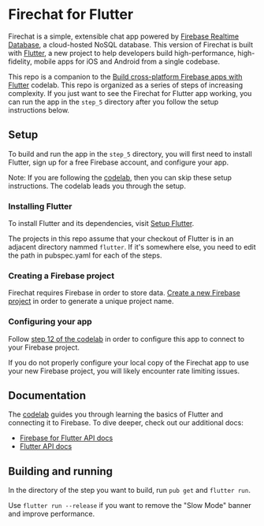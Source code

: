 # Firechat for Flutter

Firechat is a simple, extensible chat app powered by
[Firebase Realtime Database](https://firebase.google.com/?utm_source=firechat),
a cloud-hosted NoSQL database. This version of Firechat
is built with [Flutter](https://flutter.io),
a new project to help developers build high-performance, high-fidelity,
mobile apps for iOS and Android from a single codebase.

This repo is a companion to the
[Build cross-platform Firebase apps with Flutter][codelab]
codelab. This repo is organized as a series
of steps of increasing complexity. If you just want to see
the Firechat for Flutter app working, you can run
the app in the `step_5` directory after you follow
the setup instructions below.

## Setup

To build and run the app in the `step_5` directory,
you will first need to install Flutter, sign up
for a free Firebase account,
and configure your app.

Note: If you are following the [codelab][codelab], then you
can skip these setup instructions. The codelab leads you
through the setup.

### Installing Flutter

To install Flutter and its dependencies,
visit [Setup Flutter](https://flutter.io/setup/).

The projects in this repo assume that your checkout of Flutter
is in an adjacent
directory nammed `flutter`.
If it's somewhere else, you need to edit the path in
pubspec.yaml for each of the steps.

### Creating a Firebase project

Firechat requires Firebase in order to store data.
[Create a new Firebase project](https://firebase.google.com/)
in order to generate a unique project name.

### Configuring your app

Follow [step 12 of the codelab](https://codelabs.developers.google.com/codelabs/flutter/index.html#11)
in order to configure this app to connect to your Firebase project.

If you do not properly configure your local copy of the Firechat app to
use your new Firebase project, you will likely encounter rate limiting
issues.

## Documentation

The [codelab][codelab] guides you through learning the
basics of Flutter and connecting it to Firebase.
To dive deeper, check out our
additional docs:

* [Firebase for Flutter API docs](https://flutter.github.io/firebase-dart)
* [Flutter API docs](http://docs.flutter.io)

## Building and running

In the directory of the step you want to build, run `pub get`
and `flutter run`.

Use `flutter run --release` if you want to remove the "Slow Mode" banner
and improve performance.

[codelab]: https://codelabs.developers.google.com/codelabs/flutter/index.html#0
